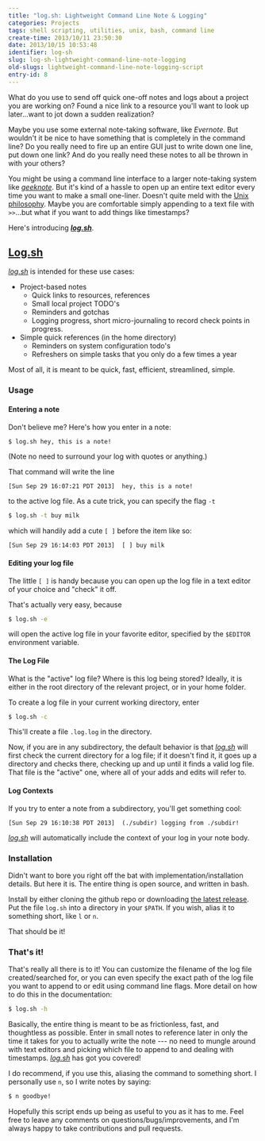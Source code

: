 ```yaml
---
title: "log.sh: Lightweight Command Line Note & Logging"
categories: Projects
tags: shell scripting, utilities, unix, bash, command line
create-time: 2013/10/11 23:50:30
date: 2013/10/15 10:53:48
identifier: log-sh
slug: log-sh-lightweight-command-line-note-logging
old-slugs: lightweight-command-line-note-logging-script
entry-id: 8
---
```


What do you use to send off quick one-off notes and logs about a project you
are working on?  Found a nice link to a resource you'll want to look up
later...want to jot down a sudden realization?

Maybe you use some external note-taking software, like *Evernote*.  But
wouldn't it be nice to have something that is completely in the command line?
Do you really need to fire up an entire GUI just to write down one line, put
down one link?  And do you really need these notes to all be thrown in with
your others?

You might be using a command line interface to a larger note-taking system
like *[geeknote][]*.  But it's kind of a hassle to open up an entire text
editor every time you want to make a small one-liner.  Doesn't quite meld with
the [Unix philosophy][].  Maybe you are comfortable simply appending to a text
file with `>>`...but what if you want to add things like timestamps?

[geeknote]: http://geeknote.me/
[Unix philosophy]: http://www.faqs.org/docs/artu/ch01s06.html

Here's introducing ***[log.sh][]***.

[log.sh]: https://github.com/mstksg/log.sh

[Log.sh][log.sh]
----------------

*[log.sh][]* is intended for these use cases:


* Project-based notes
    * Quick links to resources, references
    * Small local project TODO's
    * Reminders and gotchas
    * Logging progress, short micro-journaling to record check points in
      progress.
* Simple quick references (in the home directory)
    * Reminders on system configuration todo's
    * Refreshers on simple tasks that you only do a few times a year

Most of all, it is meant to be quick, fast, efficient, streamlined, simple.

### Usage

#### Entering a note

Don't believe me? Here's how you enter in a note:

~~~bash
$ log.sh hey, this is a note!
~~~

(Note no need to surround your log with quotes or anything.)

That command will write the line

    [Sun Sep 29 16:07:21 PDT 2013]  hey, this is a note!

to the active log file.  As a cute trick, you can specify the flag `-t`

~~~bash
$ log.sh -t buy milk
~~~

which will handily add a cute `[ ]` before the item like so:

    [Sun Sep 29 16:14:03 PDT 2013]  [ ] buy milk

#### Editing your log file

The little `[ ]` is handy because you can open up the log file in a text
editor of your choice and "check" it off.

That's actually very easy, because

~~~bash
$ log.sh -e
~~~

will open the active log file in your favorite editor, specified by the
`$EDITOR` environment variable.

#### The Log File

What is the "active" log file?  Where is this log being stored?  Ideally, it
is either in the root directory of the relevant project, or in your home
folder.

To create a log file in your current working directory, enter

~~~bash
$ log.sh -c
~~~

This'll create a file `.log.log` in the directory.

Now, if you are in any subdirectory, the default behavior is that *[log.sh][]*
will first check the current directory for a log file; if it doesn't find it,
it goes up a directory and checks there, checking up and up until it finds a
valid log file.  That file is the "active" one, where all of your adds and
edits will refer to.

#### Log Contexts

If you try to enter a note from a subdirectory, you'll get something cool:

    [Sun Sep 29 16:10:38 PDT 2013]  (./subdir) logging from ./subdir!

*[log.sh][]* will automatically include the context of your log in your note body.

### Installation

Didn't want to bore you right off the bat with implementation/installation
details.  But here it is.  The entire thing is open source, and written in
bash.

Install by either cloning the github repo or downloading
[the latest release][releases].  Put the file `log.sh` into a directory in
your `$PATH`.  If you wish, alias it to something short, like `l` or `n`.

[releases]: https://github.com/mstksg/log.sh/releases

That should be it!


### That's it!

That's really all there is to it!  You can customize the filename of the
log file created/searched for, or you can even specify the exact path of the
log file you want to append to or edit using command line flags.  More detail
on how to do this in the documentation:

~~~bash
$ log.sh -h
~~~

Basically, the entire thing is meant to be as frictionless, fast, and
thoughtless as possible.  Enter in small notes to reference later in only the
time it takes for you to actually write the note --- no need to mungle around
with text editors and picking which file to append to and dealing with
timestamps.  *[log.sh][]* has got you covered!

I do recommend, if you use this, aliasing the command to something short.  I
personally use `n`, so I write notes by saying:

~~~bash
$ n goodbye!
~~~

Hopefully this script ends up being as useful to you as it has to me.  Feel
free to leave any comments on questions/bugs/improvements, and I'm always
happy to take contributions and pull requests.



